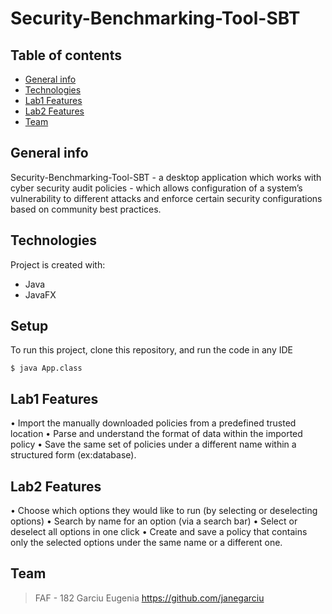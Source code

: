 # Security-Benchmarking-Tool-SBT

## Table of contents
* [General info](#general-info)
* [Technologies](#technologies)
* [Lab1 Features](#lab1)
* [Lab2 Features](#lab2)
* [Team](#team)

## General info
Security-Benchmarking-Tool-SBT - a desktop application which works with cyber security audit policies - which allows configuration of a system’s vulnerability to different attacks and enforce certain security configurations based on community best practices.
	
## Technologies
Project is created with:
* Java
* JavaFX
	
## Setup
To run this project, clone this repository, and run the code in any IDE 

```
$ java App.class
```

## Lab1 Features
• Import the manually downloaded policies from a predefined trusted location
• Parse and understand the format of data within the imported policy
• Save the same set of policies under a different name within a structured form (ex:database).

## Lab2 Features
• Choose which options they would like to run (by selecting or deselecting options)
• Search by name for an option (via a search bar)
• Select or deselect all options in one click
• Create and save a policy that contains only the selected options under the same name or a different one.

## Team

> FAF - 182 Garciu Eugenia
https://github.com/janegarciu
